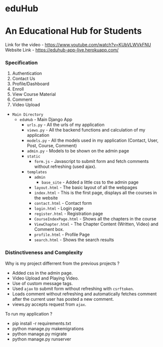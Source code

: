 # eduHub
# An Educational Hub for Students

Link for the video - https://www.youtube.com/watch?v=KUbVLWVkFNU
Website Link - https://eduhub-app-live.herokuapp.com/

### Specification
1. Authentication
2. Contact Us
3. Profile/Dashboard
4. Enroll
5. View Course Material
6. Comment
7. Video Upload

- `Main Directory`
    - `eduHub` - Main Django App
        - `urls.py` - All the urls of my application
        - `views.py` - All the backend functions and calculation of my application
        - `models.py` - All the models used in my application (Contact, User, Post, Course, Comment)
        - `admin.py` - Models to be shown on the admin page
        - `static`
            - `form.js` - Javascript to submit form and fetch comments without refreshing (used ajax).
        - `templates`
            - `admin`
                - `base_site` - Added a little css to the admin page
            - `layout.html` - The basic layout of all the webpages
            - `index.html` - This is the first page, displays all the  courses in the website
            - `contact.html` - Contact form
            - `login.html` - Login page
            - `register.html` - Registration page
            -  `CourseIndexPage.html` - Shows all the chapters in the course
            - `ViewChapter.html` - The Chapter Content (Written, Video) and Comment box.
            - `profile.html` - Profile Page
            - `search.html` - Shows the search results

### Distinctiveness and Complexity

Why is my project differrent from the previous projects ?

- Added css in the admin page.
- Video Upload and Playing Video.
- Use of custom message tags.
- Used `ajax` to submit form without refreshing with `csrftoken`.
- Loads comment without refreshing and automatically fetches comment after the current user has posted a new comment.
- views.py accepts request from `ajax`.

To run my application ?
- pip install -r requirements.txt
- python manage.py makemigrations
- python manage.py migrate
- python manage.py runserver
